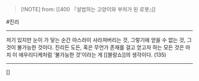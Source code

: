  > [!NOTE] from: [[400 『설법하는 고양이와 부처가 된 로봇』]]

#진리 

--- 
저기 있지만 눈이 가 닿는 순간 아스라이 사라져버리는 것, 그렇기에 얻을 수 없는 것, 그것이 불가능한 것이다. 진리든 도든, 혹은 무언가 존재를 걸고 얻고자 하는 모든 것은 마치 이 에우리디케처럼 '불가능한 것'이라는 게 [[블랑쇼]]의 생각이다. (135)

--- 
[]